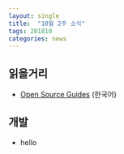 ```yaml
---
layout: single
title:  "10월 2주 소식"
tags: 201810
categories: news
---
```

## 읽을거리

- [Open Source Guides](https://opensource.guide/ko/) (한국어)

## 개발

- hello

